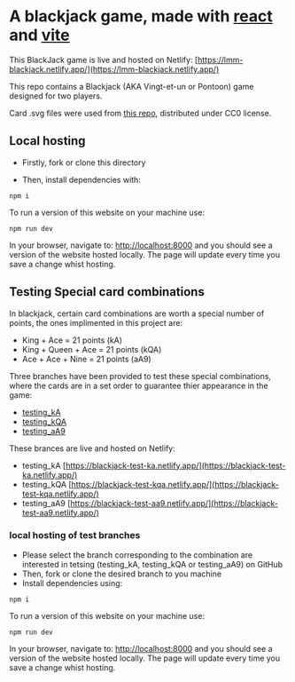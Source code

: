 # A blackjack game, made with [react](https://reactjs.org/) and [vite](https://vitejs.dev/)

This BlackJack game is live and hosted on Netlify:
[https://lmm-blackjack.netlify.app/](https://lmm-blackjack.netlify.app/)

This repo contains a Blackjack (AKA Vingt-et-un or Pontoon) game designed for two players.

Card .svg files were used from [this repo](https://github.com/heruka-urgyen/react-playing-cards), distributed under CC0 license.

## Local hosting

- Firstly, fork or clone this directory

- Then, install dependencies with:

```
npm i
```

To run a version of this website on your machine use:

```
npm run dev
```

In your browser, navigate to: [http://localhost:8000](http://localhost:5173/) and you should see a version of the website hosted locally. The page will update every time you save a change whist hosting.

## Testing Special card combinations

In blackjack, certain card combinations are worth a special number of points, the ones implimented in this project are:

- King + Ace = 21 points (kA)
- King + Queen + Ace = 21 points (kQA)
- Ace + Ace + Nine = 21 points (aA9)

Three branches have been provided to test these special combinations, where the cards are in a set order to guarantee thier appearance in the game:
- [testing_kA](https://github.com/laurie60/blackjack/tree/testing_kA) 
- [testing_kQA](https://github.com/laurie60/blackjack/tree/testing_kQA)
- [testing_aA9](https://github.com/laurie60/blackjack/tree/testing_aA9)

These brances are live and hosted on Netlify:
- testing_kA  [https://blackjack-test-ka.netlify.app/](https://blackjack-test-ka.netlify.app/) 
- testing_kQA [https://blackjack-test-kqa.netlify.app/](https://blackjack-test-kqa.netlify.app/)
- testing_aA9 [https://blackjack-test-aa9.netlify.app/](https://blackjack-test-aa9.netlify.app/)



### local hosting of test branches

- Please select the branch corresponding to the combination are interested in tetsing (testing_kA, testing_kQA or testing_aA9) on GitHub 
- Then, fork or clone the desired branch to you machine 
- Install dependencies using:

```
npm i
```
To run a version of this website on your machine use:

```
npm run dev
```

In your browser, navigate to: [http://localhost:8000](http://localhost:5173/) and you should see a version of the website hosted locally. The page will update every time you save a change whist hosting.
